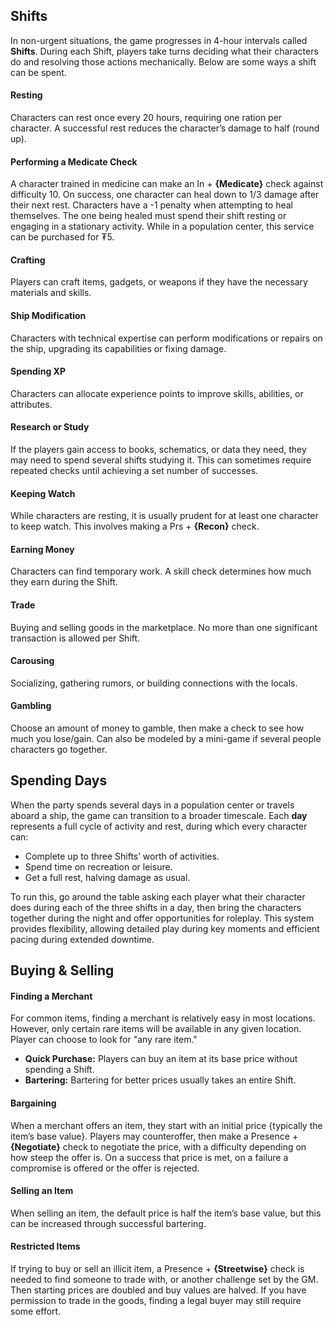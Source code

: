 ## Shifts
In non-urgent situations, the game progresses in 4-hour intervals called **Shifts**. During each Shift, players take turns deciding what their characters do and resolving those actions mechanically. Below are some ways a shift can be spent.
#### Resting
Characters can rest once every 20 hours, requiring one ration per character. A successful rest reduces the character’s damage to half (round up).
#### Performing a Medicate Check
A character trained in medicine can make an In + **{Medicate}** check against difficulty 10. On success, one character can heal down to 1/3 damage after their next rest. Characters have a -1 penalty when attempting to heal themselves. The one being healed must spend their shift resting or engaging in a stationary activity. While in a population center, this service can be purchased for ₮5.
#### Crafting
Players can craft items, gadgets, or weapons if they have the necessary materials and skills.
#### Ship Modification
Characters with technical expertise can perform modifications or repairs on the ship, upgrading its capabilities or fixing damage.
#### Spending XP
Characters can allocate experience points to improve skills, abilities, or attributes.
#### Research or Study
If the players gain access to books, schematics, or data they need, they may need to spend several shifts studying it. This can sometimes require repeated checks until achieving a set number of successes.
#### Keeping Watch
While characters are resting, it is usually prudent for at least one character to keep watch. This involves making a Prs + **{Recon}** check.
#### Earning Money
Characters can find temporary work. A skill check determines how much they earn during the Shift.
#### Trade
Buying and selling goods in the marketplace. No more than one significant transaction is allowed per Shift.
#### Carousing
Socializing, gathering rumors, or building connections with the locals.
#### Gambling
Choose an amount of money to gamble, then make a check to see how much you lose/gain. Can also be modeled by a mini-game if several people characters go together.
## Spending Days
When the party spends several days in a population center or travels aboard a ship, the game can transition to a broader timescale. Each **day** represents a full cycle of activity and rest, during which every character can:
- Complete up to three Shifts’ worth of activities.
- Spend time on recreation or leisure.
- Get a full rest, halving damage as usual.

To run this, go around the table asking each player what their character does during each of the three shifts in a day, then bring the characters together during the night and offer opportunities for roleplay. This system provides flexibility, allowing detailed play during key moments and efficient pacing during extended downtime.
## Buying & Selling
#### Finding a Merchant
For common items, finding a merchant is relatively easy in most locations. However, only certain rare items will be available in any given location. Player can choose to look for "any rare item."
- **Quick Purchase:** Players can buy an item at its base price without spending a Shift.
- **Bartering:** Bartering for better prices usually takes an entire Shift.
#### Bargaining
When a merchant offers an item, they start with an initial price {typically the item’s base value}. Players may counteroffer, then make a Presence + **{Negotiate}** check to negotiate the price, with a difficulty depending on how steep the offer is. On a success that price is met, on a failure a compromise is offered or the offer is rejected.
#### Selling an Item
When selling an item, the default price is half the item’s base value, but this can be increased through successful bartering.
#### Restricted Items
If trying to buy or sell an illicit item, a Presence + **{Streetwise}** check is needed to find someone to trade with, or another challenge set by the GM. Then starting prices are doubled and buy values are halved. If you have permission to trade in the goods, finding a legal buyer may still require some effort.